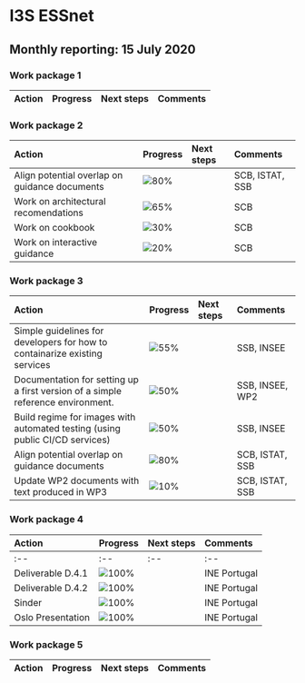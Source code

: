 # I3S ESSnet

## Monthly reporting: 15 July 2020

### Work package 1

| Action  | Progress | Next steps | Comments |
|:--|:--|:--|:--|


### Work package 2

| Action  | Progress | Next steps | Comments |
|:--|:--|:--|:--|
|Align potential overlap on guidance documents |![80%](https://progress-bar.dev/80)||SCB, ISTAT, SSB|
|Work on architectural recomendations |![65%](https://progress-bar.dev/65)||SCB|
|Work on cookbook |![30%](https://progress-bar.dev/30)||SCB|
|Work on interactive guidance |![20%](https://progress-bar.dev/20)||SCB|

### Work package 3
| Action  | Progress | Next steps | Comments |
|:--|:--|:--|:--|
|Simple guidelines for developers for how to containarize existing services|![55%](https://progress-bar.dev/55)||SSB, INSEE|
|Documentation for setting up a first version of a simple reference environment. |![50%](https://progress-bar.dev/50)||SSB, INSEE, WP2|
|Build regime for images with automated testing (using public CI/CD services)|![50%](https://progress-bar.dev/50)||SSB, INSEE|
|Align potential overlap on guidance documents |![80%](https://progress-bar.dev/80)||SCB, ISTAT, SSB|
|Update WP2 documents with text produced in WP3|![10%](https://progress-bar.dev/10)||SCB, ISTAT, SSB|


### Work package 4

| Action  | Progress | Next steps | Comments |
|:--|:--|:--|:--|
|:--|:--|:--|:--|
| Deliverable D.4.1| ![100%](https://progress-bar.dev/70) |  | INE Portugal |
| Deliverable D.4.2| ![100%](https://progress-bar.dev/30) |  | INE Portugal |
| Sinder | ![100%](https://progress-bar.dev/20) |  | INE Portugal |
| Oslo Presentation | ![100%](https://progress-bar.dev/100) |  | INE Portugal |

### Work package 5

| Action  | Progress | Next steps | Comments |
|:--|:--|:--|:--|
